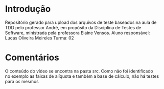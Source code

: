 # Introdução

Repositório gerado para upload dos arquivos de teste baseados na aula de TDD pelo professor André, em propósito da Disciplina de Testes de Software, ministrada pela professora Elaine Vensos. 
Aluno responsável: Lucas Oliveira Meireles
Turma: 02

# Comentários

O conteúdo do vídeo se encontra na pasta src.
Como não foi identificado no exemplo as faixas de alíquota e também a base de cálculo, não há testes para os mesmos
